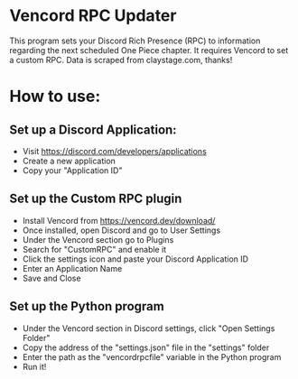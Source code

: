 # Vencord RPC Updater
This program sets your Discord Rich Presence (RPC) to information regarding the next scheduled One Piece chapter.
It requires Vencord to set a custom RPC.
Data is scraped from claystage.com, thanks!


# How to use:
## Set up a Discord Application:
- Visit https://discord.com/developers/applications
- Create a new application
- Copy your "Application ID"

## Set up the Custom RPC plugin
- Install Vencord from https://vencord.dev/download/
- Once installed, open Discord and go to User Settings
- Under the Vencord section go to Plugins
- Search for "CustomRPC" and enable it
- Click the settings icon and paste your Discord Application ID
- Enter an Application Name
- Save and Close

## Set up the Python program
- Under the Vencord section in Discord settings, click "Open Settings Folder"
- Copy the address of the "settings.json" file in the "settings" folder
- Enter the path as the "vencordrpcfile" variable in the Python program
- Run it!
